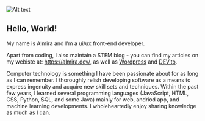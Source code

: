 ![Alt text](https://media3.giphy.com/media/xVRRDVP6lqtNQJrzN7/giphy.gif) 

## Hello, World!

My name is Almira and I'm a ui/ux front-end developer. 

Apart from coding, I also maintain a STEM blog - you can find my articles on my webiste at: https://almira.dev/, as well as [Wordpress](https://theartofcoding.org/) and [DEV.to](https://dev.to/maza0w1).

Computer technology is something I have been passionate about for as long as I can remember. I thoroughly relish developing software as a means to express ingenuity and acquire new skill sets and techniques. Within the past few years, I learned several programming languages (JavaScript, HTML, CSS, Python, SQL, and some Java) mainly for web, andriod app, and machine learning developments. I wholeheartedly enjoy sharing knowledge as much as I can. 
